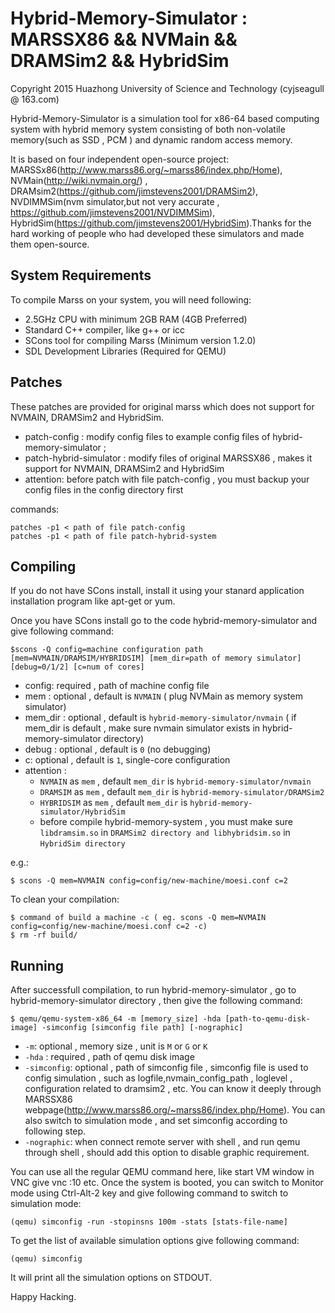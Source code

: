 Hybrid-Memory-Simulator : MARSSX86 && NVMain && DRAMSim2 && HybridSim 
=====================================================================

Copyright 2015 Huazhong University of Science and Technology (cyjseagull @ 163.com)

Hybrid-Memory-Simulator is a simulation tool for x86-64 based computing system with hybrid memory system consisting of both non-volatile memory(such as SSD , PCM ) and dynamic random access memory. 

It is based on four independent open-source project: MARSSx86(http://www.marss86.org/~marss86/index.php/Home), NVMain(http://wiki.nvmain.org/) , DRAMsim2(https://github.com/jimstevens2001/DRAMSim2), NVDIMMSim(nvm simulator,but not very accurate , https://github.com/jimstevens2001/NVDIMMSim), HybridSim(https://github.com/jimstevens2001/HybridSim).Thanks for the hard working of people who had developed these simulators and made them open-source.  

System Requirements
-------------------
To compile Marss on your system, you will need following:
* 2.5GHz CPU with minimum 2GB RAM (4GB Preferred)
* Standard C++ compiler, like g++ or icc
* SCons tool for compiling Marss (Minimum version 1.2.0)
* SDL Development Libraries (Required for QEMU)

Patches
------------------
These patches are provided for original marss which does not support for NVMAIN, DRAMSim2 and HybridSim.
* patch-config : modify config files to example config files of hybrid-memory-simulator ;  
* patch-hybrid-simulator : modify files of original MARSSX86 , makes it support for NVMAIN, DRAMSim2 and HybridSim
* attention: before patch with file patch-config , you must backup your config files in the config directory first

commands:

    patches -p1 < path of file patch-config
    patches -p1 < path of file patch-hybrid-system


Compiling
---------
If you do not have SCons install, install it using your stanard application
installation program like apt-get or yum.

Once you have SCons install go to the code hybrid-memory-simulator and give following command:

    $scons -Q config=machine configuration path  [mem=NVMAIN/DRAMSIM/HYBRIDSIM] [mem_dir=path of memory simulator] [debug=0/1/2] [c=num of cores]

* config: required , path of machine config file
* mem : optional , default is `NVMAIN` ( plug NVMain as memory system simulator)
* mem_dir : optional , default is `hybrid-memory-simulator/nvmain` ( if mem_dir is default , make sure nvmain simulator exists in hybrid-memory-simulator directory)
* debug : optional , default is `0` (no debugging)
* c: optional , default is `1`, single-core configuration
* attention : 
	* `NVMAIN` as `mem` , default `mem_dir` is `hybrid-memory-simulator/nvmain`
	* `DRAMSIM` as `mem` , default `mem_dir` is `hybrid-memory-simulator/DRAMSim2`
	* `HYBRIDSIM` as `mem` , default `mem_dir` is `hybrid-memory-simulator/HybridSim`
	* before compile hybrid-memory-system , you must make sure `libdramsim.so` in `DRAMSim2 directory and libhybridsim.so` in `HybridSim directory` 

e.g.:

    $ scons -Q mem=NVMAIN config=config/new-machine/moesi.conf c=2
To clean your compilation:

    $ command of build a machine -c ( eg. scons -Q mem=NVMAIN config=config/new-machine/moesi.conf c=2 -c)
    $ rm -rf build/
    
Running
-------
After successfull compilation, to run hybrid-memory-simulator , go to hybrid-memory-simulator directory , then give the following command:

    $ qemu/qemu-system-x86_64 -m [memory_size] -hda [path-to-qemu-disk-image] -simconfig [simconfig file path] [-nographic]
* `-m`: optional , memory size , unit is `M` or `G` or `K` 
* `-hda` : required , path of qemu disk image 
* `-simconfig`: optional , path of simconfig file , simconfig file is used to config simulation , such as logfile,nvmain_config_path , loglevel , configuration related to dramsim2 , etc. You can know it deeply through MARSSX86 webpage(http://www.marss86.org/~marss86/index.php/Home). You can also switch to simulation mode , and set simconfig according to following step.
* `-nographic`: when connect remote server with shell , and run qemu through shell , should add this option to disable graphic requirement.

You can use all the regular QEMU command here, like start VM window in VNC give
vnc :10 etc.  Once the system is booted, you can switch to Monitor mode using
Ctrl-Alt-2 key and give following command to switch to simulation mode:

    (qemu) simconfig -run -stopinsns 100m -stats [stats-file-name]

To get the list of available simulation options give following command:

    (qemu) simconfig

It will print all the simulation options on STDOUT.

Happy Hacking.

